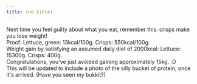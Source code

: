 ```yaml
---
title: (no title)
---
```

<p>Next time you feel guilty about what you eat, remember this: crisps make you lose weight!
<br/>
Proof:
Lettuce, green: 13kcal/100g.
Crisps: 550kcal/100g.
<br/>
Weight gain by satisfying an assumed daily diet of 2000kcal:
Lettuce: 15300g.
Crisps:    400g.
<br/>
Congratulations, you've just avoided gaining approximately 15kg. :D
<br/>
This will be updated to include a photo of the silly bucket of protein, once it's arrived. (Have you seen my bukkit?)</p>

